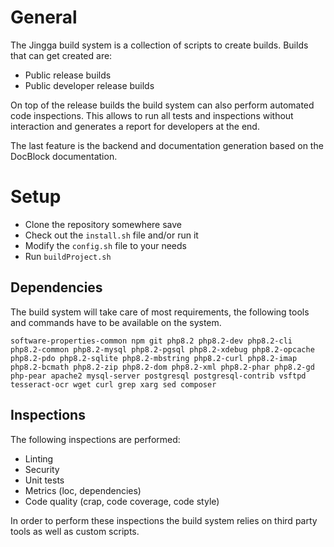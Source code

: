 # General

The Jingga build system is a collection of scripts to create builds. Builds that can get created are:

* Public release builds
* Public developer release builds

On top of the release builds the build system can also perform automated code inspections. This allows to run all tests and inspections without interaction and generates a report for developers at the end.

The last feature is the backend and documentation generation based on the DocBlock documentation.

# Setup

* Clone the repository somewhere save
* Check out the `install.sh` file and/or run it
* Modify the `config.sh` file to your needs
* Run `buildProject.sh`

## Dependencies

The build system will take care of most requirements, the following tools and commands have to be available on the system.

    software-properties-common npm git php8.2 php8.2-dev php8.2-cli php8.2-common php8.2-mysql php8.2-pgsql php8.2-xdebug php8.2-opcache php8.2-pdo php8.2-sqlite php8.2-mbstring php8.2-curl php8.2-imap php8.2-bcmath php8.2-zip php8.2-dom php8.2-xml php8.2-phar php8.2-gd php-pear apache2 mysql-server postgresql postgresql-contrib vsftpd tesseract-ocr wget curl grep xarg sed composer

## Inspections

The following inspections are performed:

* Linting
* Security
* Unit tests
* Metrics (loc, dependencies)
* Code quality (crap, code coverage, code style)

In order to perform these inspections the build system relies on third party tools as well as custom scripts.
